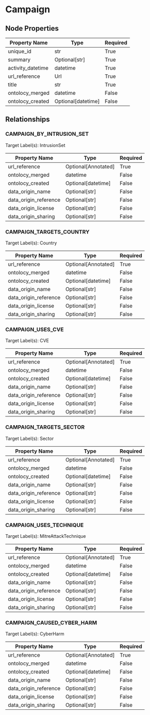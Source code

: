 # Campaign

## Node Properties

| Property Name | Type | Required |
| ------------- | ---- | -------- |
| unique_id | str | True |
| summary | Optional[str] | True |
| activity_datetime | datetime | True |
| url_reference | Url | True |
| title | str | True |
| ontolocy_merged | datetime | False |
| ontolocy_created | Optional[datetime] | False |

## Relationships

### CAMPAIGN_BY_INTRUSION_SET

Target Label(s): IntrusionSet

| Property Name | Type | Required |
| ------------- | ---- | -------- |
| url_reference | Optional[Annotated] | True |
| ontolocy_merged | datetime | False |
| ontolocy_created | Optional[datetime] | False |
| data_origin_name | Optional[str] | False |
| data_origin_reference | Optional[str] | False |
| data_origin_license | Optional[str] | False |
| data_origin_sharing | Optional[str] | False |



### CAMPAIGN_TARGETS_COUNTRY

Target Label(s): Country

| Property Name | Type | Required |
| ------------- | ---- | -------- |
| url_reference | Optional[Annotated] | True |
| ontolocy_merged | datetime | False |
| ontolocy_created | Optional[datetime] | False |
| data_origin_name | Optional[str] | False |
| data_origin_reference | Optional[str] | False |
| data_origin_license | Optional[str] | False |
| data_origin_sharing | Optional[str] | False |



### CAMPAIGN_USES_CVE

Target Label(s): CVE

| Property Name | Type | Required |
| ------------- | ---- | -------- |
| url_reference | Optional[Annotated] | True |
| ontolocy_merged | datetime | False |
| ontolocy_created | Optional[datetime] | False |
| data_origin_name | Optional[str] | False |
| data_origin_reference | Optional[str] | False |
| data_origin_license | Optional[str] | False |
| data_origin_sharing | Optional[str] | False |



### CAMPAIGN_TARGETS_SECTOR

Target Label(s): Sector

| Property Name | Type | Required |
| ------------- | ---- | -------- |
| url_reference | Optional[Annotated] | True |
| ontolocy_merged | datetime | False |
| ontolocy_created | Optional[datetime] | False |
| data_origin_name | Optional[str] | False |
| data_origin_reference | Optional[str] | False |
| data_origin_license | Optional[str] | False |
| data_origin_sharing | Optional[str] | False |



### CAMPAIGN_USES_TECHNIQUE

Target Label(s): MitreAttackTechnique

| Property Name | Type | Required |
| ------------- | ---- | -------- |
| url_reference | Optional[Annotated] | True |
| ontolocy_merged | datetime | False |
| ontolocy_created | Optional[datetime] | False |
| data_origin_name | Optional[str] | False |
| data_origin_reference | Optional[str] | False |
| data_origin_license | Optional[str] | False |
| data_origin_sharing | Optional[str] | False |



### CAMPAIGN_CAUSED_CYBER_HARM

Target Label(s): CyberHarm

| Property Name | Type | Required |
| ------------- | ---- | -------- |
| url_reference | Optional[Annotated] | True |
| ontolocy_merged | datetime | False |
| ontolocy_created | Optional[datetime] | False |
| data_origin_name | Optional[str] | False |
| data_origin_reference | Optional[str] | False |
| data_origin_license | Optional[str] | False |
| data_origin_sharing | Optional[str] | False |